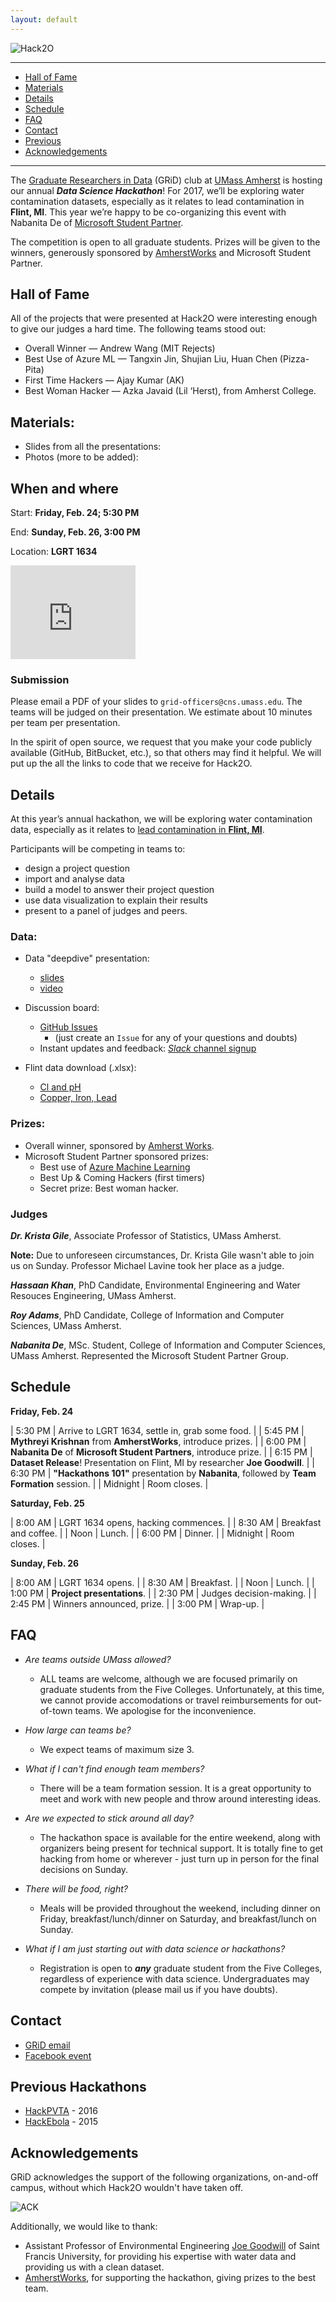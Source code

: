 ```yaml
---
layout: default
---
```


<link rel="stylesheet" href="https://maxcdn.bootstrapcdn.com/font-awesome/4.5.0/css/font-awesome.min.css">

![Hack2O](http://gridclub.io/Hack2O/assets/hack2ologo.png)

<hr>
<div>
<ul id="menu">
  <li><a href="#hall-of-fame">Hall of Fame</a></li>
  <li><a href="#materials">Materials</a></li>
  <li><a href="#dataset">Details</a></li>
  <li><a href="#programme">Schedule</a></li>
  <li><a href="#faq">FAQ</a></li>
  <li><a href="#contact">Contact</a></li>
  <li><a href="#prevhack">Previous</a></li>
  <li><a href="#ack">Acknowledgements</a></li>
</ul>
</div>
<hr>


The [Graduate Researchers in Data](http://www.gridclub.io) (GRiD) club at [UMass Amherst](http://www.umass.edu) is hosting our annual ***Data Science Hackathon***! For 2017, we’ll be exploring water contamination datasets, especially as it relates to lead contamination in **Flint, MI**. This year we’re happy to be co-organizing this event with Nabanita De of [Microsoft Student Partner](https://www.facebook.com/groups/198842233863002/).

The competition is open to all graduate students. Prizes will be given to the winners, generously sponsored by [AmherstWorks](https://amherstworks.io/) and Microsoft Student Partner. 


## <a name="hall-of-fame"></a> Hall of Fame <i class="fa fa-graduation-cap fa-5x"></i>

All of the projects that were presented at Hack2O were interesting enough to
give our judges a hard time. The following teams stood
out: 

* Overall Winner — Andrew Wang (MIT Rejects)
* Best Use of Azure ML — Tangxin Jin, Shujian Liu, Huan Chen (Pizza-Pita)
* First Time Hackers —  Ajay Kumar (AK)
* Best Woman Hacker — Azka Javaid (Lil ‘Herst), from Amherst College. 

## <a name="materials"></a> Materials:
  * Slides from all the presentations: <a href="https://github.com/gridclub/Hack2O-projects"><i class="fa fa-github fa-2x"></i></a>
* Photos (more to be added): <a href="https://goo.gl/photos/MhKFTfmqFUdRdxGu5"><i class="fa fa-google fa-2x" aria-hidden="true"></i></a>

## <a name="placetime"></a> When and where

Start: **Friday, Feb. 24; 5:30 PM**

End: **Sunday, Feb. 26, 3:00 PM**

Location: **LGRT 1634**

<iframe src="https://www.google.com/maps/embed?pb=!1m18!1m12!1m3!1d2946.717843621902!2d-72.5289007852645!3d42.391156879184905!2m3!1f0!2f0!3f0!3m2!1i1024!2i768!4f13.1!3m3!1m2!1s0x89e6d273e4f0f865%3A0xa0d6586089148e05!2sUniversity+of+Massachusetts+Amherst!5e0!3m2!1sen!2sus!4v1487917018372" width="200" height="150" frameborder="0" style="border:0" allowfullscreen></iframe>


<!-- ## <a name="signup"></a> Signup -->

<!-- Registration is now closed. -->

<!-- <a href="https://docs.google.com/forms/d/e/1FAIpQLSfaGPM2AMbRzUOEENchr2A5HuQh3aUSdJDXX-qC4Ln3t0QCFQ/viewform" class="button"> <mark>~Register here~</mark>  </a> -->


### Submission

Please email a PDF of your slides to `grid-officers@cns.umass.edu`. The teams will be judged on their presentation.
We estimate about 10 minutes per team per presentation.

In the spirit of open source, we request that you make your code publicly available (GitHub, BitBucket, etc.), so that others may find it helpful. We will put up the all the links to code that we receive for Hack2O.



<!-- old menu -->

<!-- - [Details](#dataset) -->
<!-- - [Schedule](#programme) -->
<!-- - [FAQ](#faq) -->
<!-- - [Contact](#contact) -->
<!-- - [Previous](#prevhack) -->
<!-- - [Acknowledgements](#ack) -->

<!-- * * * -->

## <a name="dataset"></a> Details

At this year’s annual hackathon, we will be exploring water contamination data, especially as it relates to [lead contamination in **Flint, MI**](https://en.wikipedia.org/wiki/Flint_water_crisis).

Participants will be competing in teams to:
* design a project question
* import and analyse data
* build a model to answer their project question
* use data visualization to explain their results
* present to a panel of judges and peers.


### Data:

* Data "deepdive" presentation:
  + [slides](https://tinyurl.com/z48pvyw)
  + [video](https://drive.google.com/file/d/0B_azRDFhehcjTFB2ZlRPRXIzT0E/view?usp=sharing)

* Discussion board: 
  + [GitHub Issues](https://github.com/gridclub/Hack2O/issues)
     + (just create an `Issue` for any of your questions and doubts)
  + Instant updates and feedback: [*Slack* channel signup](https://grid-umass.slack.com/signup) 

* Flint data download (.xlsx):
  + [Cl and pH](http://gridclub.io/Hack2O/assets/dataset/Chlorine_and_pH_for_GRiD.xlsx)
  + [Copper, Iron, Lead](http://gridclub.io/Hack2O/assets/dataset/Copper_Iron_and_Lead_for_GriD.xlsx)


### Prizes:

* Overall winner, sponsored by [Amherst Works](https://amherstworks.io/).
* Microsoft Student Partner sponsored prizes:
  - Best use of [Azure Machine Learning](azure.com/ml)
  - Best Up & Coming Hackers (first timers)
  - Secret prize: Best woman hacker.

### Judges

***Dr. Krista Gile***, Associate Professor of Statistics, UMass Amherst.

**Note:** Due to unforeseen circumstances, Dr. Krista Gile wasn't able to join us
on Sunday. Professor Michael Lavine took her place as a judge. 

***Hassaan Khan***, PhD Candidate, Environmental Engineering and Water Resouces Engineering, UMass Amherst.

***Roy Adams***, PhD Candidate, College of Information and Computer Sciences, UMass Amherst.

***Nabanita De***, MSc. Student, College of Information and Computer Sciences, UMass Amherst. Represented the Microsoft Student Partner Group.


## <a name="programme"></a> Schedule

**Friday, Feb. 24**

| 5:30 PM    | Arrive to LGRT 1634, settle in, grab some food. |
| 5:45 PM    | **Mythreyi Krishnan** from **AmherstWorks**, introduce prizes. |
| 6:00 PM    | **Nabanita De** of **Microsoft Student Partners**, introduce prize. |
| 6:15 PM    | **Dataset Release**! Presentation on Flint, MI by researcher **Joe Goodwill**. |
| 6:30 PM    | **"Hackathons 101"** presentation by **Nabanita**, followed by **Team Formation** session. |
| Midnight   | Room closes. |

**Saturday, Feb. 25**

| 8:00 AM    | LGRT 1634 opens, hacking commences. |
| 8:30 AM    | Breakfast and coffee. |
| Noon       | Lunch. |
| 6:00 PM    | Dinner. |
| Midnight   | Room closes. |

**Sunday, Feb. 26** 

| 8:00 AM    |  LGRT 1634 opens. |
| 8:30 AM    | Breakfast. |
| Noon       | Lunch. |
| 1:00 PM    | **Project presentations**. |
| 2:30 PM    | Judges decision-making. |
| 2:45 PM    | Winners announced, prize. |
| 3:00 PM    | Wrap-up. |


## <a name="faq"></a> FAQ

- *Are teams outside UMass allowed?*
    + ALL teams are welcome, although we are focused primarily on graduate students from the Five Colleges. Unfortunately, at this time, we cannot provide accomodations or travel reimbursements for out-of-town teams. We apologise for the inconvenience.

- *How large can teams be?*
    + We expect teams of maximum size 3. 
    
- *What if I can't find enough team members?* 
    + There will be a team formation session. It is a great opportunity to meet and work with new people and throw around interesting ideas.

- *Are we expected to stick around all day?*
    + The hackathon space is available for the entire weekend, along with organizers being present for technical support. It is totally fine to get hacking from home or wherever - just turn up in person for the final decisions on Sunday.

- *There will be food, right?* 
    + Meals will be provided throughout the weekend, including dinner on Friday, breakfast/lunch/dinner on Saturday, and breakfast/lunch on Sunday.   

- *What if I am just starting out with data science or hackathons?*
    + Registration is open to ***any*** graduate student from the Five Colleges, regardless of experience with data science. Undergraduates may compete by invitation (please mail us if you have doubts).    


## <a name="contact"></a> Contact
- [GRiD email](http://gridclub.io/contact/)
- [Facebook event](https://www.facebook.com/events/1374188235937652/)


## <a name="prevhack"></a> Previous Hackathons
- [HackPVTA](http://gridclub.io/HackPVTA/) - 2016
- [HackEbola](http://gridclub.io/ebola-hackfest) - 2015


## <a name="ack"></a>Acknowledgements

GRiD acknowledges the support of the following organizations, on-and-off campus, 
without which Hack2O wouldn't have taken off. 

![ACK](http://gridclub.io/Hack2O/assets/hack2O_sponsor.svg)

Additionally, we would like to thank:

* Assistant Professor of Environmental Engineering [Joe Goodwill](https://www.francis.edu/Joseph-Goodwill/) of Saint Francis
University, for providing his expertise with water data and providing 
us with a clean dataset. 
* [AmherstWorks](www.amherstworks.io), for supporting the hackathon,
  giving prizes to the best team. 


